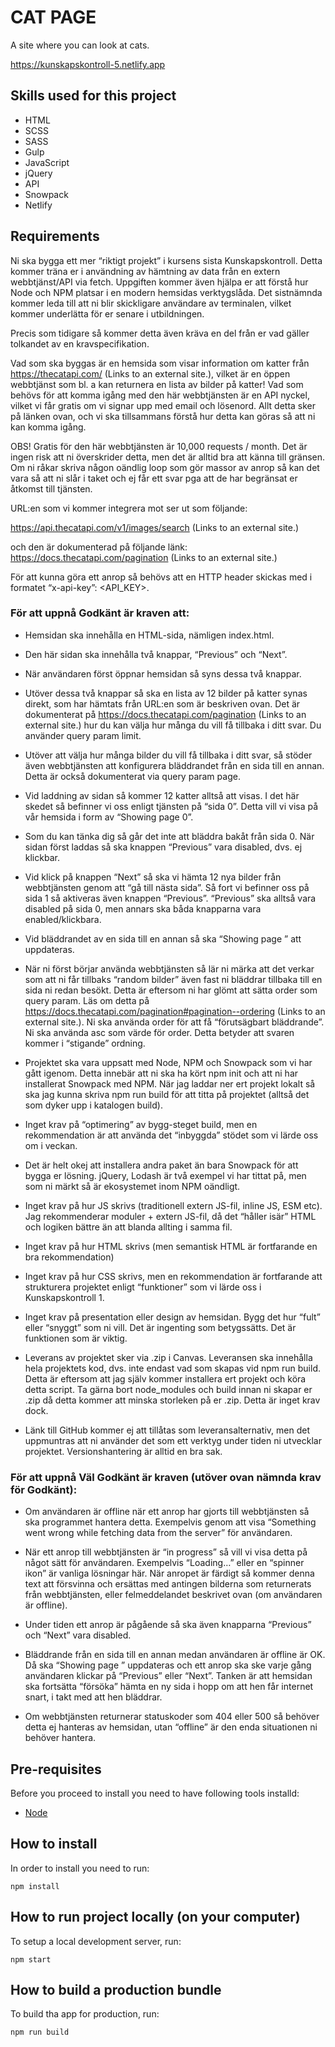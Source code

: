 # CAT PAGE

A site where you can look at cats.

https://kunskapskontroll-5.netlify.app

## Skills used for this project
* HTML
* SCSS
* SASS
* Gulp
* JavaScript
* jQuery
* API
* Snowpack
* Netlify

## Requirements

Ni ska bygga ett mer “riktigt projekt” i kursens sista Kunskapskontroll. Detta kommer träna er i användning av hämtning av data från en extern webbtjänst/API via fetch. Uppgiften kommer även hjälpa er att förstå hur Node och NPM platsar i en modern hemsidas verktygslåda. Det sistnämnda kommer leda till att ni blir skickligare användare av terminalen, vilket kommer underlätta för er senare i utbildningen.

Precis som tidigare så kommer detta även kräva en del från er vad gäller tolkandet av en kravspecifikation.

Vad som ska byggas är en hemsida som visar information om katter från https://thecatapi.com/ (Links to an external site.), vilket är en öppen webbtjänst som bl. a kan returnera en lista av bilder på katter! Vad som behövs för att komma igång med den här webbtjänsten är en API nyckel, vilket vi får gratis om vi signar upp med email och lösenord. Allt detta sker på länken ovan, och vi ska tillsammans förstå hur detta kan göras så att ni kan komma igång.

OBS! Gratis för den här webbtjänsten är 10,000 requests / month. Det är ingen risk att ni överskrider detta, men det är alltid bra att känna till gränsen. Om ni råkar skriva någon oändlig loop som gör massor av anrop så kan det vara så att ni slår i taket och ej får ett svar pga att de har begränsat er åtkomst till tjänsten.

URL:en som vi kommer integrera mot ser ut som följande:

https://api.thecatapi.com/v1/images/search (Links to an external site.)

och den är dokumenterad på följande länk: https://docs.thecatapi.com/pagination (Links to an external site.)

För att kunna göra ett anrop så behövs att en HTTP header skickas med i formatet “x-api-key”: <API_KEY>.

### För att uppnå Godkänt är kraven att:

* Hemsidan ska innehålla en HTML-sida, nämligen index.html.

* Den här sidan ska innehålla två knappar, “Previous” och “Next”.

* När användaren först öppnar hemsidan så syns dessa två knappar.

* Utöver dessa två knappar så ska en lista av 12 bilder på katter synas direkt, som har hämtats från URL:en som är beskriven ovan. Det är dokumenterat på https://docs.thecatapi.com/pagination (Links to an external site.) hur du kan välja hur många du vill få tillbaka i ditt svar. Du använder query param limit.

* Utöver att välja hur många bilder du vill få tillbaka i ditt svar, så stöder även webbtjänsten att konfigurera bläddrandet från en sida till en annan. Detta är också dokumenterat via query param page.

* Vid laddning av sidan så kommer 12 katter alltså att visas. I det här skedet så befinner vi oss enligt tjänsten på “sida 0”. Detta vill vi visa på vår hemsida i form av “Showing page 0”.

* Som du kan tänka dig så går det inte att bläddra bakåt från sida 0. När sidan först laddas så ska knappen “Previous” vara disabled, dvs. ej klickbar.

* Vid klick på knappen “Next” så ska vi hämta 12 nya bilder från webbtjänsten genom att “gå till nästa sida”. Så fort vi befinner oss på sida 1 så aktiveras även knappen “Previous”. “Previous” ska alltså vara disabled på sida 0, men annars ska båda knapparna vara enabled/klickbara.

* Vid bläddrandet av en sida till en annan så ska “Showing page <PAGE>” att uppdateras.

* När ni först börjar använda webbtjänsten så lär ni märka att det verkar som att ni får tillbaks “random bilder” även fast ni bläddrar tillbaka till en sida ni redan besökt. Detta är eftersom ni har glömt att sätta order som query param. Läs om detta på https://docs.thecatapi.com/pagination#pagination--ordering (Links to an external site.). Ni ska använda order för att få “förutsägbart bläddrande”. Ni ska använda asc som värde för order. Detta betyder att svaren kommer i “stigande” ordning.

* Projektet ska vara uppsatt med Node, NPM och Snowpack som vi har gått igenom. Detta innebär att ni ska ha kört npm init och att ni har installerat Snowpack med NPM. När jag laddar ner ert projekt lokalt så ska jag kunna skriva npm run build för att titta på projektet (alltså det som dyker upp i katalogen build).

* Inget krav på “optimering” av bygg-steget build, men en rekommendation är att använda det “inbyggda” stödet som vi lärde oss om i veckan.

* Det är helt okej att installera andra paket än bara Snowpack för att bygga er lösning. jQuery, Lodash är två exempel vi har tittat på, men som ni märkt så är ekosystemet inom NPM oändligt.

* Inget krav på hur JS skrivs (traditionell extern JS-fil, inline JS, ESM etc). Jag rekommenderar moduler + extern JS-fil, då det “håller isär” HTML och logiken bättre än att blanda allting i samma fil.

* Inget krav på hur HTML skrivs (men semantisk HTML är fortfarande en bra rekommendation)

* Inget krav på hur CSS skrivs, men en rekommendation är fortfarande att strukturera projektet enligt “funktioner” som vi lärde oss i Kunskapskontroll 1.

* Inget krav på presentation eller design av hemsidan. Bygg det hur “fult” eller “snyggt” som ni vill. Det är ingenting som betygssätts. Det är funktionen som är viktig.

* Leverans av projektet sker via .zip i Canvas. Leveransen ska innehålla hela projektets kod, dvs. inte endast vad som skapas vid npm run build. Detta är eftersom att jag själv kommer installera ert projekt och köra detta script. Ta gärna bort node_modules och build innan ni skapar er .zip då detta kommer att minska storleken på er .zip. Detta är inget krav dock.

* Länk till GitHub kommer ej att tillåtas som leveransalternativ, men det uppmuntras att ni använder det som ett verktyg under tiden ni utvecklar projektet. Versionshantering är alltid en bra sak.

### För att uppnå Väl Godkänt är kraven (utöver ovan nämnda krav för Godkänt):

* Om användaren är offline när ett anrop har gjorts till webbtjänsten så ska programmet hantera detta. Exempelvis genom att visa “Something went wrong while fetching data from the server” för användaren.

* När ett anrop till webbtjänsten är “in progress” så vill vi visa detta på något sätt för användaren. Exempelvis “Loading…” eller en “spinner ikon” är vanliga lösningar här. När anropet är färdigt så kommer denna text att försvinna och ersättas med antingen bilderna som returnerats från webbtjänsten, eller felmeddelandet beskrivet ovan (om användaren är offline). 

* Under tiden ett anrop är pågående så ska även knapparna “Previous” och “Next” vara disabled.

* Bläddrande från en sida till en annan medan användaren är offline är OK. Då ska “Showing page <PAGE>” uppdateras och ett anrop ska ske varje gång användaren klickar på “Previous” eller “Next”. Tanken är att hemsidan ska fortsätta “försöka” hämta en ny sida i hopp om att hen får internet snart, i takt med att hen bläddrar.

* Om webbtjänsten returnerar statuskoder som 404 eller 500 så behöver detta ej hanteras av hemsidan, utan “offline” är den enda situationen ni behöver hantera.

## Pre-requisites

Before you proceed to install you need to have following tools installd:
- [Node](https://nodejs.org/en/)

## How to install

In order to install you need to run:
```
npm install 
```
## How to run project locally (on your computer)

To setup a local development server, run:

```
npm start
```

## How to build a production bundle

To build tha app for production, run:

```
npm run build